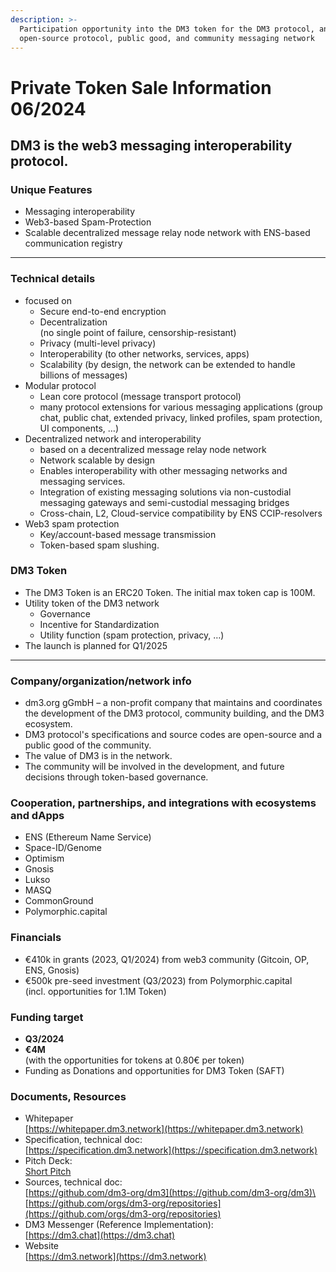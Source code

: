 ```yaml
---
description: >-
  Participation opportunity into the DM3 token for the DM3 protocol, an
  open-source protocol, public good, and community messaging network
---
```


# Private Token Sale Information 06/2024

## DM3 is the web3 messaging interoperability protocol.

### Unique Features

* Messaging interoperability
* Web3-based Spam-Protection
* Scalable decentralized message relay node network with ENS-based communication registry

***

### Technical details

* focused on
  * Secure end-to-end encryption
  * Decentralization\
    (no single point of failure, censorship-resistant)
  * Privacy (multi-level privacy)
  * Interoperability (to other networks, services, apps)
  * Scalability (by design, the network can be extended to handle billions of messages)
* Modular protocol
  * Lean core protocol (message transport protocol)
  * many protocol extensions for various messaging applications (group chat, public chat, extended privacy, linked profiles, spam protection, UI components, …)
* Decentralized network and interoperability
  * based on a decentralized message relay node network
  * Network scalable by design
  * Enables interoperability with other messaging networks and messaging services.
  * Integration of existing messaging solutions via non-custodial messaging gateways and semi-custodial messaging bridges
  * Cross-chain, L2, Cloud-service compatibility by ENS CCIP-resolvers
* Web3 spam protection
  * Key/account-based message transmission
  * Token-based spam slushing.

### DM3 Token

* The DM3 Token is an ERC20 Token. The initial max token cap is 100M.
* Utility token of the DM3 network
  * Governance
  * Incentive for Standardization
  * Utility function (spam protection, privacy, …)
* The launch is planned for Q1/2025

***

### Company/organization/network info

* dm3.org gGmbH – a non-profit company that maintains and coordinates the development of the DM3 protocol, community building, and the DM3 ecosystem.
* DM3 protocol's specifications and source codes are open-source and a public good of the community.
* The value of DM3 is in the network.
* The community will be involved in the development, and future decisions through token-based governance.

### Cooperation, partnerships, and integrations with ecosystems and dApps

* ENS (Ethereum Name Service)
* Space-ID/Genome
* Optimism
* Gnosis
* Lukso
* MASQ
* CommonGround
* Polymorphic.capital

### Financials

* €410k in grants (2023, Q1/2024) from web3 community (Gitcoin, OP, ENS, Gnosis)
* €500k pre-seed investment (Q3/2023) from Polymorphic.capital \
  (incl. opportunities for 1.1M Token)

### Funding target

* **Q3/2024**
* **€4M** \
  (with the opportunities for tokens at 0.80€ per token)
* Funding as Donations and opportunities for DM3 Token (SAFT)

### Documents, Resources

* Whitepaper\
  [https://whitepaper.dm3.network](https://whitepaper.dm3.network)
* Specification, technical doc:\
  [https://specification.dm3.network](https://specification.dm3.network)
* Pitch Deck:\
  [Short Pitch](https://drive.google.com/open?id=1yo-eWYf4tTvF5SKuhzBkqfkHQNjV12F0)
* Sources, technical doc:\
  [https://github.com/dm3-org/dm3](https://github.com/dm3-org/dm3)\
  [https://github.com/orgs/dm3-org/repositories](https://github.com/orgs/dm3-org/repositories)
* DM3 Messenger (Reference Implementation):\
  [https://dm3.chat](https://dm3.chat)
* Website\
  [https://dm3.network](https://dm3.network)
